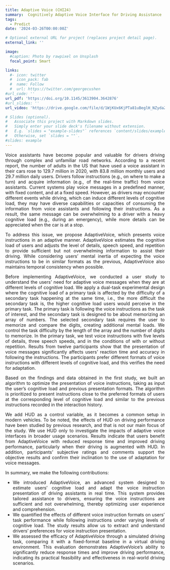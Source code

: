 ```yaml
---
title: Adaptive Voice (CHI24)
summary:  Cognitively Adaptive Voice Interface for Driving Assistance
tags:
  - Predict
date: '2024-03-26T00:00:00Z'

# Optional external URL for project (replaces project detail page).
external_link: ''

image:
  #caption: Photo by rawpixel on Unsplash
  focal_point: Smart

links:
  #- icon: twitter
  #  icon_pack: fab
  #  name: Follow
  #  url: https://twitter.com/georgecushen
#url_code: ''
url_pdf: 'https://doi.org/10.1145/3613904.3642876'
#url_slides: ''
url_video: 'https://drive.google.com/file/d/1WjKUx6KjPTa81uBeglH_NZydaZc_oGki/view?usp=sharing'

# Slides (optional).
#   Associate this project with Markdown slides.
#   Simply enter your slide deck's filename without extension.
#   E.g. `slides = "example-slides"` references `content/slides/example-slides.md`.
#   Otherwise, set `slides = ""`.
#slides: example
---
```

<div style="text-align: justify;">
  <p>
  Voice assistants have become popular and valuable for drivers driving through complex and unfamiliar road networks. According to a recent report, the number of adults in the US that have used a voice assistant in their cars rose to 129.7 million in
  2020, with 83.8 million monthly users and 29.7 million daily users. Drivers follow instructions (e.g., on where to make a turn) and acquire information (e.g., of the real-time traffic) from voice assistants. Current systems play voice messages in a predefined manner, with fixed content, and at a fixed speed. However, as drivers may encounter different events while driving, which can induce different levels of cognitive load, they may have diverse capabilities or capacities of consuming the information from voice assistants and following their instructions. As a result, the same message can be overwhelming to a driver with a heavy cognitive load (e.g., during an emergency), while more details can be appreciated when the car is at a stop.
  </p>

  <p>
  To address this issue, we propose AdaptiveVoice, which presents voice instructions in an adaptive manner. AdaptiveVoice estimates the cognitive load of users and adjusts the level of details, speech speed, and repetition to provide sufficient but not overwhelming information to assist their driving. While considering users’ mental inertia of expecting the voice instructions to be in similar formats as the previous, AdaptiveVoice also maintains temporal consistency when possible.
  </p>

  <p>
  Before implementing AdaptiveVoice, we conducted a user study to understand the users’ need for adaptive voice messages when they are at different levels of cognitive load. We apply a dual-task experimental design where the cognitive load of a primary task is affected by the difficulty of a secondary task happening at the same time, i.e., the more difficult the secondary task is, the higher cognitive load users would perceive in the primary task. The primary task is following the voice instructions as the task of interest, and the secondary task is designed to be about memorizing an array of numbers. The selected secondary task requires the user to memorize and compare the digits, creating additional mental loads. We control the task difficulty by the length of the array and the number of digits to memorize. In the primary task, we test voice instructions with five levels of details, three speech speeds, and in the conditions of with or without repetition. Results from twelve participants show that the presentation of voice messages significantly affects users’ reaction time and accuracy in following the instructions. The participants prefer different formats of voice instructions with different levels of cognitive load, and this verifies the need for adaptation.
  </p>
  <p>
  Based on the findings and data obtained in the first study, we built an algorithm to optimize the presentation of voice instructions, taking as input the user’s cognitive load and previous presentation formats. The algorithm is prioritized to present instructions close to the preferred formats of users at the corresponding level of cognitive load and similar to the previous instructions recorded in the interaction history.
  </p>
  <p>
  We add HUD as a control variable, as it becomes a common setup in modern vehicles. To be noted, the effects of HUD on driving performance have been studied by previous research, and that is not our main focus of the study. We use HUD only to investigate the impacts of adaptive voice interfaces in broader usage scenarios. Results indicate that users benefit from AdaptiveVoice with reduced response time and improved driving performance, particularly when their driving is augmented with HUD. In addition, participants’ subjective ratings and comments support the objective results and confirm their inclination to the use of adaptation for voice messages.
  </p>
  <p>
  In summary, we make the following contributions:
  <ul>
      <li>We introduced AdaptiveVoice, an advanced system designed to estimate users’ cognitive load and adapt the voice instruction presentation of driving assistants in real time. This system provides tailored assistance to drivers, ensuring the voice instructions are sufficient and not overwhelming, thereby optimizing user experience and comprehension.</li>
      <li>We quantified the effects of different voice instruction formats on users’ task performance while following instructions under varying levels of cognitive load. The study results allow us to extract and understand drivers’ preferences for voice instruction presentation.</li>
      <li>We assessed the efficacy of AdaptiveVoice through a simulated driving task, comparing it with a fixed-format baseline in a virtual driving environment. This evaluation demonstrates AdaptiveVoice’s ability to significantly reduce response times and improve driving performance, indicating its practical feasibility and effectiveness in real-world driving scenarios.</li>
  </ul>
  </p>

